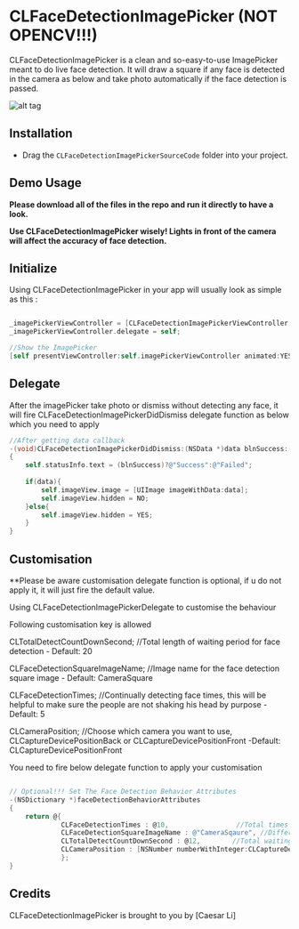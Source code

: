 # CLFaceDetectionImagePicker (NOT OPENCV!!!)

CLFaceDetectionImagePicker is a clean and so-easy-to-use ImagePicker meant to do live face detection. 
It will draw a square if any face is detected in the camera as below and take photo automatically if the face detection is passed.


![alt tag](https://github.com/clisuper/CLFaceDetectionImagePicker/blob/master/screenshot.png)

## Installation
* Drag the `CLFaceDetectionImagePickerSourceCode` folder into your project.


## Demo Usage

**Please download all of the files in the repo and run it directly to have a look.**

**Use CLFaceDetectionImagePicker wisely! Lights in front of the camera will affect the accuracy of face detection.**


## Initialize 
Using CLFaceDetectionImagePicker in your app will usually look as simple as this :


```objective-c

_imagePickerViewController = [CLFaceDetectionImagePickerViewController new];
_imagePickerViewController.delegate = self;

//Show the ImagePicker
[self presentViewController:self.imagePickerViewController animated:YES completion:nil];

```

## Delegate

After the imagePicker take photo or dismiss without detecting any face, it will fire CLFaceDetectionImagePickerDidDismiss delegate function as below which you need to apply

```objective-c
//After getting data callback
-(void)CLFaceDetectionImagePickerDidDismiss:(NSData *)data blnSuccess:(BOOL)blnSuccess
{
    self.statusInfo.text = (blnSuccess)?@"Success":@"Failed";
    
    if(data){
        self.imageView.image = [UIImage imageWithData:data];
        self.imageView.hidden = NO;
    }else{
        self.imageView.hidden = YES;
    }
}
```

## Customisation

**Please be aware customisation delegate function is optional, if u do not apply it, it will just fire the default value.

Using CLFaceDetectionImagePickerDelegate to customise the behaviour

Following customisation key is allowed

CLTotalDetectCountDownSecond;    //Total length of waiting period for face detection - Default: 20

CLFaceDetectionSquareImageName;  //Image name for the face detection square image    - Default: CameraSquare

CLFaceDetectionTimes;            //Continually detecting face times, this will be helpful to make sure the people are not shaking his head by purpose       - Default: 5

CLCameraPosition;                //Choose which camera you want to use, CLCaptureDevicePositionBack or CLCaptureDevicePositionFront  -Default: CLCaptureDevicePositionFront



You need to fire below delegate function to apply your customisation
```objective-c

// Optional!!! Set The Face Detection Behavior Attributes
-(NSDictionary *)faceDetectionBehaviorAttributes
{
    return @{
             CLFaceDetectionTimes : @10,                 //Total times for capture clear detected face images to prevent user shake their heads in purpose
             CLFaceDetectionSquareImageName : @"CameraSqaure", //Different FaceDetection Square Image. try to use "squarePNG" for different image
             CLTotalDetectCountDownSecond : @12,        //Total waiting time, after this value, the picker will auto closed no matter it get face detected or not.
             CLCameraPosition : [NSNumber numberWithInteger:CLCaptureDevicePositionFront] //Which camera try to use, Front or back.  CLCaptureDevicePositionBack or CLCaptureDevicePositionFront
             };
}

```



## Credits

CLFaceDetectionImagePicker is brought to you by [Caesar Li]